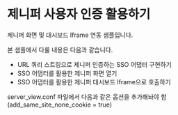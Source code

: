 # 제니퍼 사용자 인증 활용하기

제니퍼 화면 및 대시보드 Iframe 연동 샘플입니다.

본 샘플에서 다룰 내용은 다음과 같습니다.

 - URL 쿼리 스트링으로 제니퍼 인증하는 SSO 어댑터 구현하기
 - SSO 어댑터를 활용한 제니퍼 화면 열기
 - SSO 어댑터를 활용한 제니퍼 대시보드 Iframe으로 호출하기

server_view.conf 파일에서 다음과 같은 옵션을 추가해놔야 함 (add_same_site_none_cookie = true)